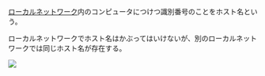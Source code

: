 

[ローカルネットワーク](ローカルネットワーク(LAN).md)内のコンピュータにつけつ識別番号のことをホスト名という。

ローカルネットワークでホスト名はかぶってはいけないが、別のローカルネットワークでは同じホスト名が存在する。

![](ホスト名.png)